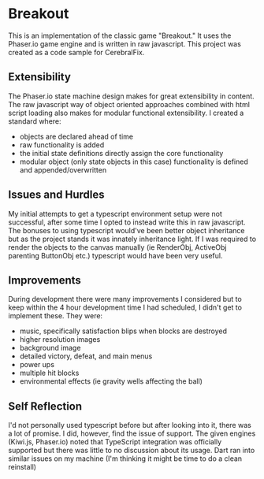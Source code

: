 # Breakout

This is an implementation of the classic game "Breakout." It uses the Phaser.io game engine and is written in raw javascript. This project was created as a code sample for CerebralFix.

## Extensibility

The Phaser.io state machine design makes for great extensibility in content. The raw javascript way of object oriented approaches combined with html script loading also makes for modular functional extensibility. I created a standard where:
- objects are declared ahead of time
- raw functionality is added
- the initial state definitions directly assign the core functionality
- modular object (only state objects in this case) functionality is defined and appended/overwritten

## Issues and Hurdles

My initial attempts to get a typescript environment setup were not successful, after some time I opted to instead write this in raw javascript. The bonuses to using typescript would've been better object inheritance but as the project stands it was innately inheritance light. If I was required to render the objects to the canvas manually (ie RenderObj, ActiveObj parenting ButtonObj etc.) typescript would have been very useful.

## Improvements

During development there were many improvements I considered but to keep within the 4 hour development time I had scheduled, I didn't get to implement these. They were:
- music, specifically satisfaction blips when blocks are destroyed
- higher resolution images
- background image
- detailed victory, defeat, and main menus
- power ups
- multiple hit blocks
- environmental effects (ie gravity wells affecting the ball)

## Self Reflection

I'd not personally used typescript before but after looking into it, there was a lot of promise. I did, however, find the issue of support. The given engines (Kiwi.js, Phaser.io) noted that TypeScript integration was officially supported but there was little to no discussion about its usage. Dart ran into similar issues on my machine (I'm thinking it might be time to do a clean reinstall)
